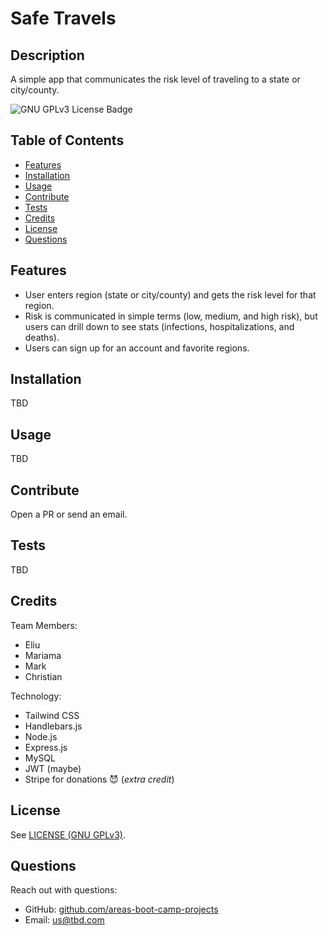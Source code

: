# Safe Travels
## Description
A simple app that communicates the risk level of traveling to a state or city/county.

<!-- if appropriate, add a screenshot ![image-alt](image-url) -->

![GNU GPLv3 License Badge](https://img.shields.io/github/license/areas-boot-camp-projects/safe-travels)


## Table of Contents
- [Features](#features)
- [Installation](#installation)
- [Usage](#usage)
- [Contribute](#contribute)
- [Tests](#tests)
- [Credits](#credits)
- [License](#license)
- [Questions](#questions)


## Features
- User enters region (state or city/county) and gets the risk level for that region.
- Risk is communicated in simple terms (low, medium, and high risk), but users can drill down to see stats (infections, hospitalizations, and deaths).
- Users can sign up for an account and favorite regions.


## Installation
TBD


## Usage
TBD


## Contribute
Open a PR or send an email.


## Tests
TBD


## Credits
Team Members:
- Eliu
- Mariama
- Mark
- Christian

Technology:
- Tailwind CSS
- Handlebars.js
- Node.js
- Express.js
- MySQL
- JWT (maybe)
- Stripe for donations 😈 (*extra credit*)


## License
See [LICENSE (GNU GPLv3)](./LICENSE).


## Questions
Reach out with questions:

- GitHub: [github.com/areas-boot-camp-projects](https://github.com/areas-boot-camp-projects)
- Email: [us@tbd.com](mailto:us@tbd.com)
